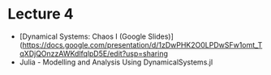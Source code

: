# Lecture 4

* [Dynamical Systems: Chaos I (Google Slides)](https://docs.google.com/presentation/d/1zDwPHK2O0LPDwSFw1omt_TqXDjQOnzzAWKdlfqlpD5E/edit?usp=sharing
* Julia - Modelling and Analysis Using DynamicalSystems.jl